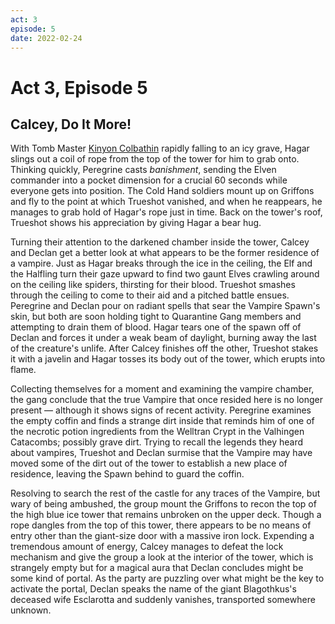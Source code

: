 ```yaml
---
act: 3
episode: 5
date: 2022-02-24
---
```

# Act 3, Episode 5
## Calcey, Do It More!
With Tomb Master [Kinyon Colbathin](../npcs/kinyon-colbathin.md) rapidly falling to an icy grave, Hagar slings out a coil of rope from the top of the tower for him to grab onto. Thinking quickly, Peregrine casts *banishment*, sending the Elven commander into a pocket dimension for a crucial 60 seconds while everyone gets into position. The Cold Hand soldiers mount up on Griffons and fly to the point at which Trueshot vanished, and when he reappears, he manages to grab hold of Hagar's rope just in time. Back on the tower's roof, Trueshot shows his appreciation by giving Hagar a bear hug.

Turning their attention to the darkened chamber inside the tower, Calcey and Declan get a better look at what appears to be the former residence of a vampire. Just as Hagar breaks through the ice in the ceiling, the Elf and the Halfling turn their gaze upward to find two gaunt Elves crawling around on the ceiling like spiders, thirsting for their blood. Trueshot smashes through the ceiling to come to their aid and a pitched battle ensues. Peregrine and Declan pour on radiant spells that sear the Vampire Spawn's skin, but both are soon holding tight to Quarantine Gang members and attempting to drain them of blood. Hagar tears one of the spawn off of Declan and forces it under a weak beam of daylight, burning away the last of the creature's unlife. After Calcey finishes off the other, Trueshot stakes it with a javelin and Hagar tosses its body out of the tower, which erupts into flame.

Collecting themselves for a moment and examining the vampire chamber, the gang conclude that the true Vampire that once resided here is no longer present — although it shows signs of recent activity. Peregrine examines the empty coffin and finds a strange dirt inside that reminds him of one of the necrotic potion ingredients from the Welltran Crypt in the Valhingen Catacombs; possibly grave dirt. Trying to recall the legends they heard about vampires, Trueshot and Declan surmise that the Vampire may have moved some of the dirt out of the tower to establish a new place of residence, leaving the Spawn behind to guard the coffin.

Resolving to search the rest of the castle for any traces of the Vampire, but wary of being ambushed, the group mount the Griffons to recon the top of the high blue ice tower that remains unbroken on the upper deck. Though a rope dangles from the top of this tower, there appears to be no means of entry other than the giant-size door with a massive iron lock. Expending a tremendous amount of energy, Calcey manages to defeat the lock mechanism and give the group a look at the interior of the tower, which is strangely empty but for a magical aura that Declan concludes might be some kind of portal. As the party are puzzling over what might be the key to activate the portal, Declan speaks the name of the giant Blagothkus's deceased wife Esclarotta and suddenly vanishes, transported somewhere unknown.